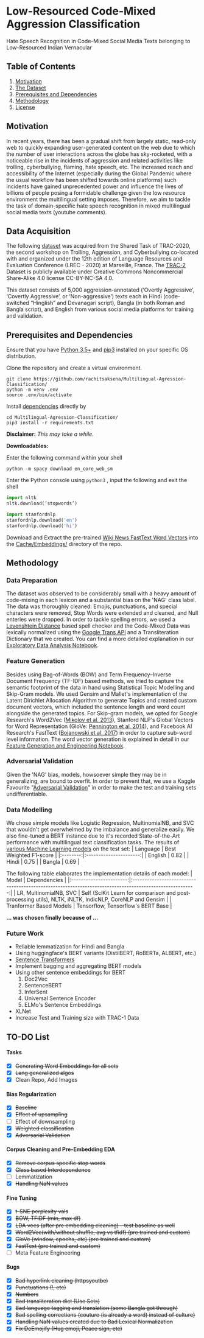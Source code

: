 # Low-Resourced Code-Mixed Aggression Classification
Hate Speech Recognition in Code-Mixed Social Media Texts belonging to Low-Resourced Indian Vernacular

## Table of Contents
  1. [Motivation](#Motivation)
  2. [The Dataset](#Data-Acquisition)
  3. [Prerequisites and Dependencies](#Prerequisites-and-Dependencies)
  4. [Methodology](#Methodology)
  5. [License](https://github.com/rachitsaksena/Multilingual-Agression-Classification/blob/master/LICENSE)

## Motivation
In recent years, there has been a gradual shift from largely static, read-only web to quickly expanding user-generated content on the web due to which the number of user interactions across the globe has sky-rocketed, with a noticeable rise in the incidents of aggression and related activities like trolling, cyberbullying, flaming, hate speech, etc. The increased reach and accessibility of the Internet (especially during the Global Pandemic where the usual workflow has been shifted towards online platforms) such incidents have gained unprecedented power and influence the lives of billions of people posing a formidable challenge given the low resource environment the multilingual setting imposes. Therefore, we aim to tackle the task of domain-specific hate speech recognition in mixed multilingual social media texts (youtube comments).

## Data Acquisition
The following [dataset](https://github.com/rachitsaksena/Multilingual-Agression-Classification/tree/master/Data) was acquired from the Shared Task of TRAC-2020, the second workshop on Trolling, Aggression, and Cyberbullying co-located with and organized under the 12th edition of Language Resources and Evaluation Conference (LREC - 2020) at Marseille, France. The [TRAC-2](https://sites.google.com/view/trac2/shared-task) Dataset is publicly available under Creative Commons Noncommercial Share-Alike 4.0 license CC-BY-NC-SA 4.0.

This dataset consists of 5,000 aggression-annotated (‘Overtly Aggressive’, ‘Covertly Aggressive’, or ‘Non-aggressive’) texts each in Hindi (code-switched “Hinglish” and Devanagari script), Bangla (in both Roman and Bangla script), and English from various social media platforms for training and validation.

## Prerequisites and Dependencies
Ensure that you have [Python 3.5+](https://www.python.org/downloads/) and [pip3](https://pip.pypa.io/en/stable/installing/#installing-with-get-pip-py) installed on your specific OS distribution.

Clone the repository and create a virtual environment.
```shell
git clone https://github.com/rachitsaksena/Multilingual-Agression-Classification/
python -m venv .env
source .env/bin/activate
```

Install [dependencies](https://github.com/rachitsaksena/Multilingual-Agression-Classification/tree/master/requirements.txt) directly by
```shell
cd Multilingual-Agression-Classification/
pip3 install -r requirements.txt
``` 
**Disclaimer:** _This may take a while._

**Downloadables:**

Enter the following command within your shell
```
python -m spacy download en_core_web_sm
```

Enter the Python console using `python3` , input the following and exit the shell
```python
import nltk
nltk.download(‘stopwords’)

import stanfordnlp
stanfordnlp.download('en')
stanfordnlp.download('hi')
```

Download and Extract the pre-trained [Wiki News FastText Word Vectors](https://fasttext.cc/docs/en/english-vectors.html) into the [Cache/Embeddings/](https://github.com/rachitsaksena/Multilingual-Agression-Classification/tree/master/Cache/Embeddings) directory of the repo.

## Methodology
### Data Preparation
The dataset was observed to be considerably small with a heavy amount of code-mixing in each lexicon and a substantial bias on the 'NAG' class label. The data was thoroughly cleaned: Emojis, punctuations, and special characters were removed, Stop Words were extended and cleaned, and Null enteries were dropped. In order to tackle spelling errors, we used a [Levenshtein Distance](https://en.wikipedia.org/wiki/Levenshtein_distance) based spell checker and the Code-Mixed Data was lexically normalized using the [Google Trans API](https://py-googletrans.readthedocs.io/en/latest/) and a Transliteration Dictionary that we created. You can find a more detailed explanation in our [Exploratory Data Analysis Notebook](https://github.com/rachitsaksena/Multilingual-Agression-Classification/blob/master/EDA%2C%20Data%20Visualization%2C%20and%20Feature%20Engineering.ipynb).

### Feature Generation
Besides using Bag-of-Words (BOW) and Term Frequency–Inverse Document Frequency (TF-IDF) based methods, we tried to capture the semantic footprint of the data in hand using Statistical Topic Modelling and Skip-Gram models. We used Gensim and Mallet's implementation of the Latent Dirichlet Allocation Algorithm to generate Topics and created custom document vectors, which included the sentence length and word count alongside the generated topics. For Skip-gram models, we opted for Google Research's Word2Vec ([Mikolov et al. 2013](https://arxiv.org/pdf/1301.3781.pdf)), Stanford NLP's Global Vectors for Word Representation (GloVe: [Pennington et al. 2014](https://nlp.stanford.edu/pubs/glove.pdf)), and Facebook AI Research's FastText ([Bojanowski et al. 2017](https://arxiv.org/pdf/1607.04606.pdf)) in order to capture sub-word level information. The word vector generation is explained in detail in our [Feature Generation and Engineering Notebook](https://github.com/rachitsaksena/Multilingual-Agression-Classification/blob/master/EDA%2C%20Data%20Visualization%2C%20and%20Feature%20Engineering.ipynb).

### Adversarial Validation
Given the 'NAG' bias, models, howsoever simple they may be in generalizing, are bound to overfit. In order to prevent that, we use a Kaggle Favourite "[Adversarial Validation](https://github.com/rachitsaksena/Multilingual-Agression-Classification/blob/master/Adversarial%20Validation.ipynb)" in order to make the test and training sets undifferentiable.

### Data Modelling
We chose simple models like Logistic Regression, MultinomialNB, and SVC that wouldn't get overwhelmed by the imbalance and generalize easily. We also fine-tuned a BERT instance due to it's recorded State-of-the-Art performance with multilingual text classification tasks. The results of [various Machine Learning models](https://github.com/rachitsaksena/Multilingual-Agression-Classification/tree/master/Data%20Models) on the test set:
| Language | Best Weighted F1-score |
|:--------:|:----------------------:|
|  English |          0.82          |
|   Hindi  |          0.75          |
|  Bangla  |          0.69          |

The following table elaborates the implementation details of each model:
|          Model          |                                               Dependencies                                              |
|:-----------------------:|:-------------------------------------------------------------------------------------------------------:|
| LR, MultinomialNB, SVC  | Self (SciKit Learn for comparison and post-processing utils), NLTK, iNLTK, IndicNLP, CoreNLP and Gensim |
| Tranformer Based Models |                                     Tensorflow, Tensorflow's BERT Base                                  |

**... was chosen finally because of ...**

### Future Work
 * Reliable lemmatization for Hindi and Bangla
 * Using huggingface's BERT variants (DistilBERT, RoBERTa, ALBERT, etc.)
 * [Sentence Transformers](https://github.com/UKPLab/sentence-transformers)
 * Implement bagging and aggregating BERT models
 * Using other sentence embeddings for BERT
    1. Doc2Vec
    2. SentenceBERT
    3. InferSent
    4. Universal Sentence Encoder
    5. ELMo's Sentence Embeddings
 * XLNet
 * Increase Test and Training size with TRAC-1 Data

## TO-DO List

#### Tasks
- [X] ~~Generating Word Embeddings for all sets~~
- [X] ~~Lang generalized algos~~
- [X] Clean Repo, Add Images

#### Bias Regularization
- [X] ~~Baseline~~
- [X] ~~Effect of upsampling~~
- [ ] Effect of downsampling
- [X] ~~Weighted classification~~
- [X] ~~Adversarial Validation~~

#### Corpus Cleaning and Pre-Embedding EDA
- [X] ~~Remove corpus specific stop words~~
- [X] ~~Class based Interdependence~~
- [ ] Lemmatization
- [X] ~~Handling NaN values~~

#### Fine Tuning
- [X] ~~t-SNE perplexity vals~~
- [X] ~~BOW, TFIDF (min, max df)~~
- [X] ~~LDA vecs (after pre embedding cleaning) - test baseline as well~~
- [X] ~~Word2Vec(with/without shuffle, avg vs tfidf) (pre trained and custom)~~
- [X] ~~GloVe (window, epochs, etc) (pre trained and custom)~~
- [X] ~~FastText (pre trained and custom)~~
- [ ] Meta Feature Engineering

#### Bugs
- [X] ~~Bad hyperlink cleaning (httpsyoutbe)~~
- [X] ~~Punctuations (!, etc)~~
- [X] ~~Numbers~~
- [X] ~~Bad transliteration dict (Use Sets)~~
- [X] ~~Bad language tagging and translation (some Bangla got through)~~
- [X] ~~Bad spelling corrections {couture (is already a word) instead of culture}~~
- [X] ~~Handling NaN values created due to Bad Lexical Normalization~~
- [X] ~~Fix DeEmojify (Hug emoji, Peace sign, etc)~~
